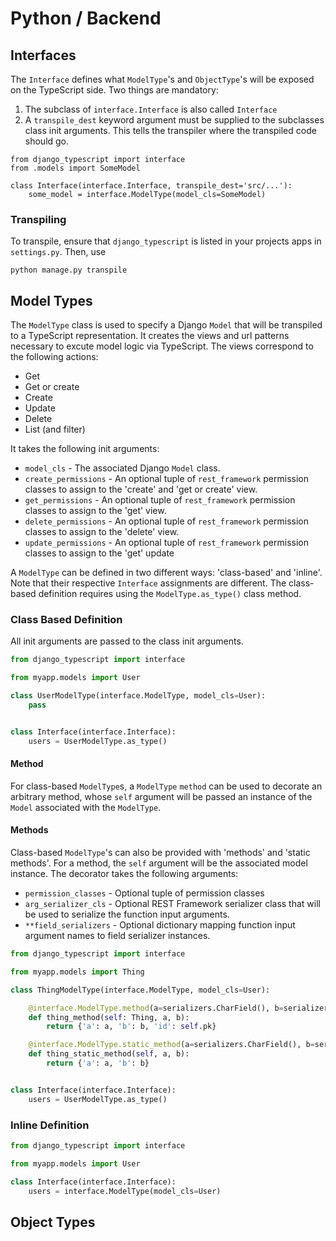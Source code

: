 # Python / Backend

## Interfaces

The `Interface` defines what `ModelType`'s and `ObjectType`'s will be
exposed on the TypeScript side. Two things are mandatory:

1. The subclass of `interface.Interface` is also called `Interface`
2. A `transpile_dest` keyword argument must be supplied to the subclasses
    class init arguments. This tells the transpiler where the transpiled
    code should go.


```
from django_typescript import interface
from .models import SomeModel

class Interface(interface.Interface, transpile_dest='src/...'):
    some_model = interface.ModelType(model_cls=SomeModel)

```

### Transpiling

To transpile, ensure that `django_typescript` is listed in your projects
apps in `settings.py`. Then, use

```
python manage.py transpile
```


## Model Types

The `ModelType` class is used to specify a Django `Model` that will be
transpiled to a TypeScript representation. It creates the views and url
patterns necessary to excute model logic via TypeScript. The views
correspond to the following actions:

- Get
- Get or create
- Create
- Update
- Delete
- List (and filter)

It takes the following init arguments:

- `model_cls` - The associated Django `Model` class.
- `create_permissions` - An optional tuple of `rest_framework` permission
  classes to assign to the 'create' and 'get or create' view.
- `get_permissions` - An optional tuple of `rest_framework` permission
  classes to assign to the 'get' view.
- `delete_permissions` - An optional tuple of `rest_framework` permission
  classes to assign to the 'delete' view.
- `update_permissions` - An optional tuple of `rest_framework` permission
  classes to assign to the 'get' update

A `ModelType` can be defined in two different ways: 'class-based' and
'inline'. Note that their respective `Interface` assignments are different.
The class-based definition requires using the `ModelType.as_type()`
class method.

### Class Based Definition

All init arguments are passed to the class init arguments.

```python
from django_typescript import interface

from myapp.models import User

class UserModelType(interface.ModelType, model_cls=User):
    pass


class Interface(interface.Interface):
    users = UserModelType.as_type()

```
#### Method

For class-based `ModelType`s, a `ModelType` `method` can be used to
decorate an arbitrary method, whose `self` argument will be passed an
instance of the `Model` associated with the `ModelType`.

#### Methods

Class-based `ModelType`'s can also be provided with 'methods' and 'static
methods'. For a method, the `self` argument will be the associated model
instance. The decorator takes the following arguments:

- `permission_classes` - Optional tuple of permission classes
- `arg_serializer_cls` - Optional REST Framework serializer class that
  will be used to serialize the function input arguments.
- `**field_serializers` - Optional dictionary mapping function input
  argument names to field serializer instances.


```python
from django_typescript import interface

from myapp.models import Thing

class ThingModelType(interface.ModelType, model_cls=User):

    @interface.ModelType.method(a=serializers.CharField(), b=serializers.CharField())
    def thing_method(self: Thing, a, b):
        return {'a': a, 'b': b, 'id': self.pk}

    @interface.ModelType.static_method(a=serializers.CharField(), b=serializers.CharField())
    def thing_static_method(self, a, b):
        return {'a': a, 'b': b}


class Interface(interface.Interface):
    users = UserModelType.as_type()

```


### Inline Definition


```python
from django_typescript import interface

from myapp.models import User

class Interface(interface.Interface):
    users = interface.ModelType(model_cls=User)

```

## Object Types

